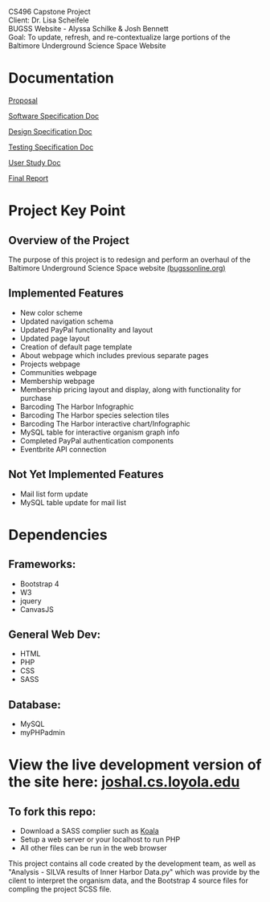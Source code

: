 CS496 Capstone Project  
Client: Dr. Lisa Scheifele  
BUGSS Website - Alyssa Schilke & Josh Bennett  
Goal: To update, refresh, and re-contextualize large portions of the Baltimore Underground Science Space Website  

# Documentation

[Proposal](https://docs.google.com/document/d/12TbOZMTU15mCxTezGNSLiZwZjOzIOsaWnHSR97uG0Os/edit)

[Software Specification Doc](https://docs.google.com/document/d/1k7awqzBPn_TgLirdE0IJmUTtXoErDJqY5Rz0Lldsuu0/)

[Design Specification Doc](https://docs.google.com/document/d/1TyseOpcyrWaspyxnvLeIHX8_-XtckKfLsNu6xJEAKUs/)

[Testing Specification Doc](https://docs.google.com/document/d/1sGmcwcQPlwAZxTIQhg5IIgr6aG_ARqPyzFMb-GpL9KU/)

[User Study Doc](https://docs.google.com/document/d/1vwXcw9XVzWZc1-x-Mub-Y8rSFr2UtjUW87-73NnmA3A/edit?usp=sharing)

[Final Report](https://drive.google.com/file/d/1cicooc9m40PiQ6n54_sCPdKuN-5GKqNo/view)

# Project Key Point
## Overview of the Project 
The purpose of this project is to redesign and perform an overhaul of the Baltimore Underground Science Space website [(bugssonline.org)](https://bugssonline.org/)

## Implemented Features
- New color scheme
- Updated navigation schema
- Updated PayPal functionality and layout
- Updated page layout
- Creation of default page template
- About webpage which includes previous separate pages
- Projects webpage
- Communities webpage
- Membership webpage
- Membership pricing layout and display, along with functionality for purchase
- Barcoding The Harbor Infographic
- Barcoding The Harbor species selection tiles
- Barcoding The Harbor interactive chart/Infographic
- MySQL table for interactive organism graph info
- Completed PayPal authentication components
- Eventbrite API connection

## Not Yet Implemented Features

- Mail list form update
- MySQL table update for mail list

# Dependencies

## Frameworks:
- Bootstrap 4
- W3
- jquery
- CanvasJS

## General Web Dev:
- HTML
- PHP
- CSS
- SASS

## Database:
- MySQL
- myPHPadmin  

# View the live development version of the site here: [joshal.cs.loyola.edu](http://joshal.cs.loyola.edu/html/index.html)

## To fork this repo:
- Download a SASS complier such as [Koala](http://koala-app.com/)
- Setup a web server or your localhost to run PHP
- All other files can be run in the web browser

This project contains all code created by the development team, as well as "Analysis - SILVA results of Inner Harbor Data.py" which was provide by the cilent to interpret the organism data, and the Bootstrap 4 source files for compling the project SCSS file.
